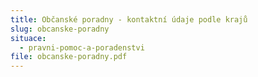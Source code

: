 ```yaml
---
title: Občanské poradny - kontaktní údaje podle krajů
slug: obcanske-poradny
situace:
  - pravni-pomoc-a-poradenstvi
file: obcanske-poradny.pdf
---
```

